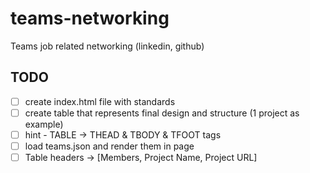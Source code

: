# teams-networking
Teams job related networking (linkedin, github)

## TODO

- [ ] create index.html file with standards
- [ ] create table that represents final design and structure (1 project as example)
- [ ] hint - TABLE -> THEAD & TBODY & TFOOT tags
- [ ] load teams.json and render them in page
- [ ] Table headers -> [Members, Project Name, Project URL]